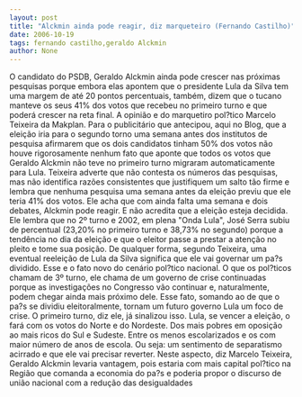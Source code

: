 ```yaml
---
layout: post
title: "Alckmin ainda pode reagir, diz marqueteiro (Fernando Castilho)"
date: 2006-10-19
tags: fernando castilho,geraldo Alckmin
author: None
---
```


O candidato do PSDB, Geraldo Alckmin ainda pode crescer nas próximas pesquisas porque embora elas apontem que o presidente Lula da Silva tem uma margem de até 20 pontos percentuais, também, dizem que o tucano manteve os seus 41% dos votos que recebeu no primeiro turno e que poderá crescer na reta final. A opinião e do marquetiro pol?tico Marcelo Teixeira da Makplan. 
Para o publicitário que antecipou, aqui no Blog, que a eleição iria para o segundo torno uma semana antes dos institutos de pesquisa afirmarem que os dois candidatos tinham 50% dos votos não houve rigorosamente nenhum fato que aponte que todos os votos que Geraldo Alckmin não teve no primeiro turno migraram automaticamente para Lula.
Teixeira adverte que não contesta os números das pesquisas, mas não identifica razões consistentes que justifiquem um salto tão firme e lembra que nenhuma pesquisa uma semana antes da eleição previu que ele teria 41% dos votos. Ele acha que com ainda falta uma semana e dois debates, Alckmin pode reagir. E não acredita que a eleição esteja decidida.
Ele lembra que no 2º turno e 2002, em plena \"Onda Lula\", José Serra subiu de percentual (23,20% no primeiro turno e 38,73% no segundo) porque a tendência no dia da eleição e que o eleitor passe a prestar a atenção no pleito e tome sua posição.
De qualquer forma, segundo Teixeira, uma eventual reeleição de Lula da Silva significa que ele vai governar um pa?s dividido. Esse e o fato novo do cenário pol?tico nacional.
O que os pol?ticos chamam de 3º turno, ele chama de um governo de crise continuadas porque as investigações no Congresso vão continuar e, naturalmente, podem chegar ainda mais próximo dele. Esse fato, somando ao de que o pa?s se dividiu eleitoralmente, tornam um futuro governo Lula um foco de crise.
O primeiro turno, diz ele, já sinalizou isso. Lula, se vencer a eleição, o fará com os votos do Norte e do Nordeste. Dos mais pobres em oposição ao mais ricos do Sul e Sudeste. Entre os menos escolarizados e os com maior número de anos de escola. Ou seja: um sentimento de separatismo acirrado e que ele vai precisar reverter. 
Neste aspecto, diz Marcelo Teixeira, Geraldo Alckmin levaria vantagem, pois estaria com mais capital pol?tico na Região que comanda a economia do pa?s e poderia propor o discurso de união nacional com a redução das desigualdades 